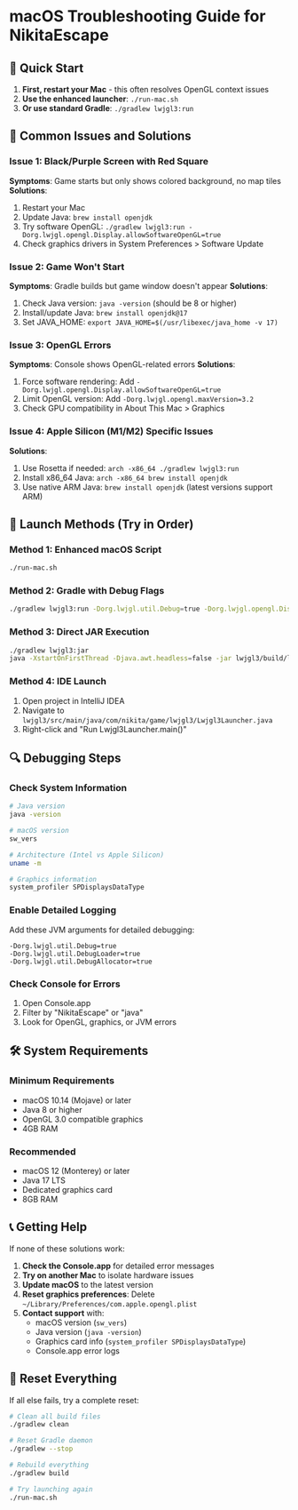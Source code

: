 # macOS Troubleshooting Guide for NikitaEscape

## 🍎 Quick Start

1. **First, restart your Mac** - this often resolves OpenGL context issues
2. **Use the enhanced launcher**: `./run-mac.sh`
3. **Or use standard Gradle**: `./gradlew lwjgl3:run`

## 🔧 Common Issues and Solutions

### Issue 1: Black/Purple Screen with Red Square
**Symptoms**: Game starts but only shows colored background, no map tiles
**Solutions**:
1. Restart your Mac
2. Update Java: `brew install openjdk`
3. Try software OpenGL: `./gradlew lwjgl3:run -Dorg.lwjgl.opengl.Display.allowSoftwareOpenGL=true`
4. Check graphics drivers in System Preferences > Software Update

### Issue 2: Game Won't Start
**Symptoms**: Gradle builds but game window doesn't appear
**Solutions**:
1. Check Java version: `java -version` (should be 8 or higher)
2. Install/update Java: `brew install openjdk@17`
3. Set JAVA_HOME: `export JAVA_HOME=$(/usr/libexec/java_home -v 17)`

### Issue 3: OpenGL Errors
**Symptoms**: Console shows OpenGL-related errors
**Solutions**:
1. Force software rendering: Add `-Dorg.lwjgl.opengl.Display.allowSoftwareOpenGL=true`
2. Limit OpenGL version: Add `-Dorg.lwjgl.opengl.maxVersion=3.2`
3. Check GPU compatibility in About This Mac > Graphics

### Issue 4: Apple Silicon (M1/M2) Specific Issues
**Solutions**:
1. Use Rosetta if needed: `arch -x86_64 ./gradlew lwjgl3:run`
2. Install x86_64 Java: `arch -x86_64 brew install openjdk`
3. Use native ARM Java: `brew install openjdk` (latest versions support ARM)

## 🚀 Launch Methods (Try in Order)

### Method 1: Enhanced macOS Script
```bash
./run-mac.sh
```

### Method 2: Gradle with Debug Flags
```bash
./gradlew lwjgl3:run -Dorg.lwjgl.util.Debug=true -Dorg.lwjgl.opengl.Display.allowSoftwareOpenGL=true
```

### Method 3: Direct JAR Execution
```bash
./gradlew lwjgl3:jar
java -XstartOnFirstThread -Djava.awt.headless=false -jar lwjgl3/build/libs/NikitaEscape-1.0.0.jar
```

### Method 4: IDE Launch
1. Open project in IntelliJ IDEA
2. Navigate to `lwjgl3/src/main/java/com/nikita/game/lwjgl3/Lwjgl3Launcher.java`
3. Right-click and "Run Lwjgl3Launcher.main()"

## 🔍 Debugging Steps

### Check System Information
```bash
# Java version
java -version

# macOS version
sw_vers

# Architecture (Intel vs Apple Silicon)
uname -m

# Graphics information
system_profiler SPDisplaysDataType
```

### Enable Detailed Logging
Add these JVM arguments for detailed debugging:
```
-Dorg.lwjgl.util.Debug=true
-Dorg.lwjgl.util.DebugLoader=true
-Dorg.lwjgl.util.DebugAllocator=true
```

### Check Console for Errors
1. Open Console.app
2. Filter by "NikitaEscape" or "java"
3. Look for OpenGL, graphics, or JVM errors

## 🛠 System Requirements

### Minimum Requirements
- macOS 10.14 (Mojave) or later
- Java 8 or higher
- OpenGL 3.0 compatible graphics
- 4GB RAM

### Recommended
- macOS 12 (Monterey) or later
- Java 17 LTS
- Dedicated graphics card
- 8GB RAM

## 📞 Getting Help

If none of these solutions work:

1. **Check the Console.app** for detailed error messages
2. **Try on another Mac** to isolate hardware issues
3. **Update macOS** to the latest version
4. **Reset graphics preferences**: Delete `~/Library/Preferences/com.apple.opengl.plist`
5. **Contact support** with:
   - macOS version (`sw_vers`)
   - Java version (`java -version`)
   - Graphics card info (`system_profiler SPDisplaysDataType`)
   - Console.app error logs

## 🔄 Reset Everything

If all else fails, try a complete reset:
```bash
# Clean all build files
./gradlew clean

# Reset Gradle daemon
./gradlew --stop

# Rebuild everything
./gradlew build

# Try launching again
./run-mac.sh
```
